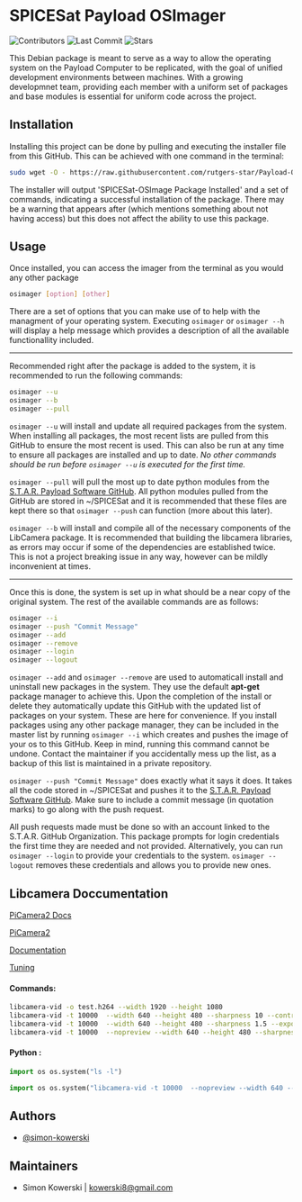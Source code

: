 
# SPICESat Payload OSImager

![Contributors](https://img.shields.io/github/contributors/rutgers-star/Payload-OSImager) ![Last Commit](https://img.shields.io/github/last-commit/rutgers-star/Payload-OSImager) ![Stars](https://img.shields.io/github/stars/rutgers-star/Payload-OSImager) 



This Debian package is meant to serve as a way to allow the operating system on the Payload Computer to be replicated, with the goal of unified development environments between machines. With a growing developmnet team, providing each member with a uniform set of packages and base modules is essential for uniform code across the project.

## Installation

Installing this project can be done by pulling and executing the installer file from this GitHub. This can be achieved with one command in the terminal: 

```bash
sudo wget -O - https://raw.githubusercontent.com/rutgers-star/Payload-OSImager/main/installer | bash 
```

The installer will output 'SPICESat-OSImage Package Installed' and a set of commands, indicating a successful installation of the package. There may be a warning that appears after (which mentions something about not having access) but this does not affect the ability to use this package.
    
## Usage
Once installed, you can access the imager from the terminal as you would any other package

```bash
osimager [option] [other]
```

There are a set of options that you can make use of to help with the managment of your operating system. Executing `osimager` or `osimager --h` will display a help message which provides a description of all the available functionallity included. 

***

Recommended right after the package is added to the system, it is recommended to run the following commands:

```bash
osimager --u
osimager --b
osimager --pull
```
`osimager --u` will install and update all required packages from the system. When installing all packages, the most recent lists are pulled from this GitHub to ensure the most recent is used. This can also be run at any time to ensure all packages are installed and up to date. *No other commands should be run before `osimager --u` is executed for the first time.*

`osimager --pull` will pull the most up to date python modules from the [S.T.A.R. Payload Software GitHub](https://github.com/rutgers-star/PayloadSoftware). All python modules pulled from the GitHub are stored in ~/SPICESat and it is recommended that these files are kept there so that `osimager --push` can function (more about this later). 

`osimager --b` will install and compile all of the necessary components of the LibCamera package. It is recommended that building the libcamera libraries,  as errors may occur if some of the dependencies are established twice. This is not a project breaking issue in any way, however can be mildly inconvenient at times.  

***

Once this is done, the system is set up in what should be a near copy of the original system. The rest of the available commands are as follows:

```bash
osimager --i
osimager --push "Commit Message"
osimager --add
osimager --remove
osimager --login
osimager --logout
```

`osimager --add` and `osimager --remove` are used to automaticall install and uninstall new packages in the system. They use the default **apt-get** package manager to achieve this. Upon the completion of the install or delete they automatically update this GitHub with the updated list of packages on your system. These are here for convenience. If you install packages using any other package manager, they can be included in the master list by running `osimager --i` which creates and pushes the image of your os to this GitHub. Keep in mind, running this command cannot be undone. Contact the maintainer if you accidentally mess up the list, as a backup of this list is maintained in a private repository. 

`osimager --push "Commit Message"` does exactly what it says it does. It takes all the code stored in ~/SPICESat and pushes it to the [S.T.A.R. Payload Software GitHub](https://github.com/rutgers-star/PayloadSoftware). Make sure to include a commit message (in quotation marks) to go along with the push request. 

All push requests made must be done so with an account linked to the S.T.A.R. GitHub Organization. This package prompts for login credentials the first time they are needed and not provided. Alternatively, you can run `osimager --login` to provide your credentials to the system. `osimager --logout` removes these credentials and allows you to provide new ones.
## Libcamera Doccumentation

[PiCamera2 Docs](https://datasheets.raspberrypi.com/camera/picamera2-manual.pdf)

[PiCamera2](https://github.com/raspberrypi/picamera2)

[Documentation](https://github.com/raspberrypi/documentation/blob/develop/documentation/asciidoc/computers/camera/libcamera_options_common.adoc)

[Tuning](https://datasheets.raspberrypi.com/camera/raspberry-pi-camera-guide.pdf)

#### Commands:

```bash
libcamera-vid -o test.h264 --width 1920 --height 1080
libcamera-vid -t 10000  --width 640 --height 480 --sharpness 10 --contrast 2 --codec mjpeg -o test.mjpeg
libcamera-vid -t 10000  --width 640 --height 480 --sharpness 1.5 --exposure long --framerate 5 --codec mjpeg -o test.mjpeg
libcamera-vid -t 10000  --nopreview --width 640 --height 480 --sharpness 1.5 --exposure long --framerate 5 --codec mjpeg -o test.mjpeg
```

#### Python :

```python
import os os.system("ls -l")

import os os.system("libcamera-vid -t 10000  --nopreview --width 640 --height 480 --sharpness 1.5 --exposure long --framerate 5 --codec mjpeg -o test.mjpeg")
```

## Authors

- [@simon-kowerski](https://github.com/simon-kowerski)


## Maintainers 

- Simon Kowerski | kowerski8@gmail.com

